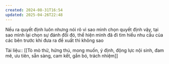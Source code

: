 ```yaml
---
created: 2024-08-31T16:54
updated: 2025-04-26T22:48
---
```

Nếu ra quyết định luôn nhưng nói rõ vì sao mình chọn quyết định vậy, tại sao mình lại chọn sự đánh đổi đó, thể hiện mình đã đi tìm hiểu nhu cầu của các bên trước khi đưa ra đề xuất thì không sao

Tài liệu:: [[Tò mò thử, hứng thú, mong muốn, ý định, động lực nội sinh, đam mê, ưu tiên, sẵn sàng, cam kết, gắn bó, trách nhiệm]]
